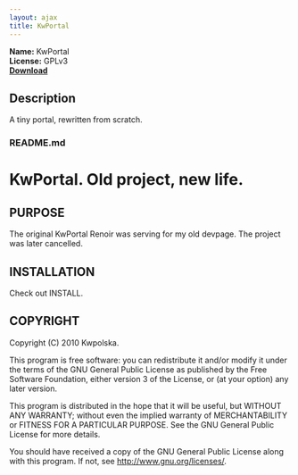 ```yaml
---
layout: ajax
title: KwPortal
---
```

**Name:** KwPortal  
**License:** GPLv3  
**[Download](https://github.com/Kwpolska/kwportal/tarball/master)**

## Description
A tiny portal, rewritten from scratch.

### README.md

KwPortal. Old project, new life.
==============

PURPOSE
-------
The original KwPortal Renoir was serving for my old devpage. The project was later cancelled.

INSTALLATION
------------
Check out INSTALL.

COPYRIGHT
---------
Copyright (C) 2010 Kwpolska.

This program is free software: you can redistribute it and/or modify
it under the terms of the GNU General Public License as published by
the Free Software Foundation, either version 3 of the License, or
(at your option) any later version.

This program is distributed in the hope that it will be useful,
but WITHOUT ANY WARRANTY; without even the implied warranty of
MERCHANTABILITY or FITNESS FOR A PARTICULAR PURPOSE.  See the
GNU General Public License for more details.

You should have received a copy of the GNU General Public License
along with this program.  If not, see <http://www.gnu.org/licenses/>.
